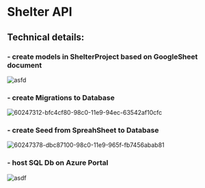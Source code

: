 # Shelter API

## Technical details:

### - create models in ShelterProject based on GoogleSheet document
![asfd](https://user-images.githubusercontent.com/30668073/60247262-a58af180-98c0-11e9-8a45-bf79f56804d4.PNG)

### - create Migrations to Database
![60247312-bfc4cf80-98c0-11e9-94ec-63542af10cfc](https://user-images.githubusercontent.com/30668073/60336342-5f0cc400-99a0-11e9-9ddc-e574fe8da153.png)

### - create Seed from SpreahSheet to Database
![60247378-dbc87100-98c0-11e9-965f-fb7456abab81](https://user-images.githubusercontent.com/30668073/60336390-82d00a00-99a0-11e9-91d7-5eb5ee2eaaea.png)

### - host SQL Db on Azure Portal
![asdf](https://user-images.githubusercontent.com/30668073/60248037-18e13300-98c2-11e9-9b1c-376e244c2949.PNG)
